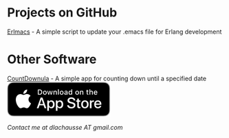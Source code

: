 # Projects on GitHub
[Erlmacs](https://github.com/dlachausse/erlmacs) - A simple script to update your .emacs file for Erlang development

# Other Software
[CountDownula](https://apps.apple.com/us/app/countdownula/id6479545149) - A simple app for counting down until a specified date
[<img src="Download_on_the_App_Store_Badge_US-UK_RGB_blk_092917.svg">](https://apps.apple.com/us/app/countdownula/id6479545149)

*Contact me at dlachausse AT gmail.com*
